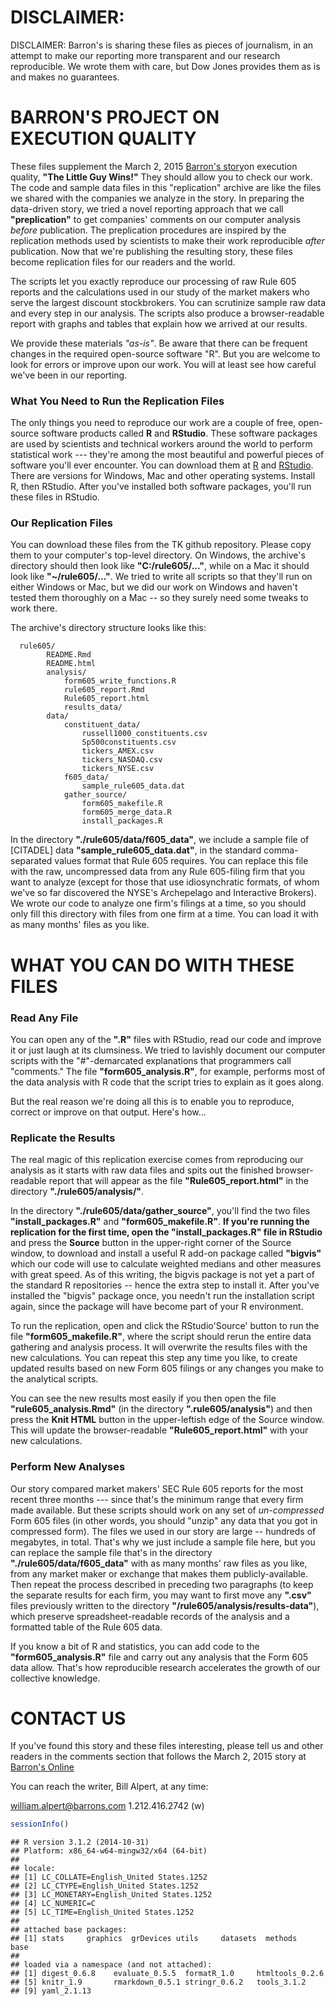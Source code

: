 DISCLAIMER:
===========

DISCLAIMER: Barron's is sharing these files as pieces of journalism, in an attempt to make our reporting more transparent and our research reproducible. We wrote them with care, but Dow Jones provides them as is and makes no guarantees.

BARRON'S PROJECT ON EXECUTION QUALITY
=====================================

These files supplement the March 2, 2015 [Barron's story](http://www.barrons.com)on execution quality, **"The Little Guy Wins!"** They should allow you to check our work. The code and sample data files in this "replication" archive are like the files we shared with the companies we analyze in the story. In preparing the data-driven story, we tried a novel reporting approach that we call **"preplication"** to get companies' comments on our computer analysis *before* publication. The preplication procedures are inspired by the replication methods used by scientists to make their work reproducible *after* publication. Now that we're publishing the resulting story, these files become replication files for our readers and the world.

The scripts let you exactly reproduce our processing of raw Rule 605 reports and the calculations used in our study of the market makers who serve the largest discount stockbrokers. You can scrutinize sample raw data and every step in our analysis. The scripts also produce a browser-readable report with graphs and tables that explain how we arrived at our results.

We provide these materials *"as-is"*. Be aware that there can be frequent changes in the required open-source software "R". But you are welcome to look for errors or improve upon our work. You will at least see how careful we've been in our reporting.

### What You Need to Run the Replication Files

The only things you need to reproduce our work are a couple of free, open-source software products called **R** and **RStudio**. These software packages are used by scientists and technical workers around the world to perform statistical work --- they're among the most beautiful and powerful pieces of software you'll ever encounter. You can download them at [R](cran.r-project.org) and [RStudio](www.rstudio.com). There are versions for Windows, Mac and other operating systems. Install R, then RStudio. After you've installed both software packages, you'll run these files in RStudio.

### Our Replication Files

You can download these files from the TK github repository. Please copy them to your computer's top-level directory. On Windows, the archive's directory should then look like **"C:/rule605/..."**, while on a Mac it should look like **"~/rule605/..."**. We tried to write all scripts so that they'll run on either Windows or Mac, but we did our work on Windows and haven't tested them thoroughly on a Mac -- so they surely need some tweaks to work there.

The archive's directory structure looks like this:

      rule605/
            README.Rmd
            README.html
            analysis/
                form605_write_functions.R
                rule605_report.Rmd
                Rule605_report.html
                results_data/
            data/
                constituent_data/
                    russell1000_constituents.csv
                    Sp500constituents.csv
                    tickers_AMEX.csv
                    tickers_NASDAQ.csv
                    tickers_NYSE.csv
                f605_data/
                    sample_rule605_data.dat
                gather_source/
                    form605_makefile.R
                    form605_merge_data.R
                    install_packages.R

In the directory **"./rule605/data/f605\_data"**, we include a sample file of [CITADEL] data **"sample\_rule605\_data.dat"**, in the standard comma-separated values format that Rule 605 requires. You can replace this file with the raw, uncompressed data from any Rule 605-filing firm that you want to analyze (except for those that use idiosynchratic formats, of whom we've so far discovered the NYSE's Archepelago and Interactive Brokers). We wrote our code to analyze one firm's filings at a time, so you should only fill this directory with files from one firm at a time. You can load it with as many months' files as you like.

WHAT YOU CAN DO WITH THESE FILES
================================

### Read Any File

You can open any of the **".R"** files with RStudio, read our code and improve it or just laugh at its clumsiness. We tried to lavishly document our computer scripts with the "\#"-demarcated explanations that programmers call "comments." The file **"form605\_analysis.R"**, for example, performs most of the data analysis with R code that the script tries to explain as it goes along.

But the real reason we're doing all this is to enable you to reproduce, correct or improve on that output. Here's how...

### Replicate the Results

The real magic of this replication exercise comes from reproducing our analysis as it starts with raw data files and spits out the finished browser-readable report that will appear as the file **"Rule605\_report.html"** in the directory **"./rule605/analysis/"**.

In the directory **"./rule605/data/gather\_source"**, you'll find the two files **"install\_packages.R"** and **"form605\_makefile.R"**. **If you're running the replication for the first time, open the "install\_packages.R" file in RStudio** and press the **Source** button in the upper-right corner of the Source window, to download and install a useful R add-on package called **"bigvis"** which our code will use to calculate weighted medians and other measures with great speed. As of this writing, the bigvis package is not yet a part of the standard R repositories -- hence the extra step to install it. After you've installed the "bigvis" package once, you needn't run the installation script again, since the package will have become part of your R environment.

To run the replication, open and click the RStudio'Source' button to run the file **"form605\_makefile.R"**, where the script should rerun the entire data gathering and analysis process. It will overwrite the results files with the new calculations. You can repeat this step any time you like, to create updated results based on new Form 605 filings or any changes you make to the analytical scripts.

You can see the new results most easily if you then open the file **"rule605\_analysis.Rmd"** (in the directory **".rule605/analysis"**) and then press the **Knit HTML** button in the upper-leftish edge of the Source window. This will update the browser-readable **"Rule605\_report.html"** with your new calculations.

### Perform New Analyses

Our story compared market makers' SEC Rule 605 reports for the most recent three months --- since that's the minimum range that every firm made available. But these scripts should work on any set of *un-compressed* Form 605 files (in other words, you should "unzip" any data that you got in compressed form). The files we used in our story are large -- hundreds of megabytes, in total. That's why we just include a sample file here, but you can replace the sample file that's in the directory **"./rule605/data/f605\_data"** with as many months' raw files as you like, from any market maker or exchange that makes them publicly-available. Then repeat the process described in preceding two paragraphs (to keep the separate results for each firm, you may want to first move any **".csv"** files previously written to the directory **"/rule605/analysis/results-data"**), which preserve spreadsheet-readable records of the analysis and a formatted table of the Rule 605 data.

If you know a bit of R and statistics, you can add code to the **"form605\_analysis.R"** file and carry out any analysis that the Form 605 data allow. That's how reproducible research accelerates the growth of our collective knowledge.

CONTACT US
==========

If you've found this story and these files interesting, please tell us and other readers in the comments section that follows the March 2, 2015 story at [Barron's Online](http://www.barrons.com)

You can reach the writer, Bill Alpert, at any time:

<william.alpert@barrons.com> 1.212.416.2742 (w)

``` r
sessionInfo()
```

    ## R version 3.1.2 (2014-10-31)
    ## Platform: x86_64-w64-mingw32/x64 (64-bit)
    ## 
    ## locale:
    ## [1] LC_COLLATE=English_United States.1252 
    ## [2] LC_CTYPE=English_United States.1252   
    ## [3] LC_MONETARY=English_United States.1252
    ## [4] LC_NUMERIC=C                          
    ## [5] LC_TIME=English_United States.1252    
    ## 
    ## attached base packages:
    ## [1] stats     graphics  grDevices utils     datasets  methods   base     
    ## 
    ## loaded via a namespace (and not attached):
    ## [1] digest_0.6.8    evaluate_0.5.5  formatR_1.0     htmltools_0.2.6
    ## [5] knitr_1.9       rmarkdown_0.5.1 stringr_0.6.2   tools_3.1.2    
    ## [9] yaml_2.1.13
